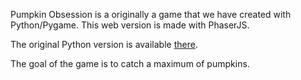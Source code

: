 Pumpkin Obsession is a originally a game that we have created with Python/Pygame. This web version is made with PhaserJS.

The original Python version is available [there](https://bitbucket.org/celisoft/pumpkin_obsession).

The goal of the game is to catch a maximum of pumpkins.
